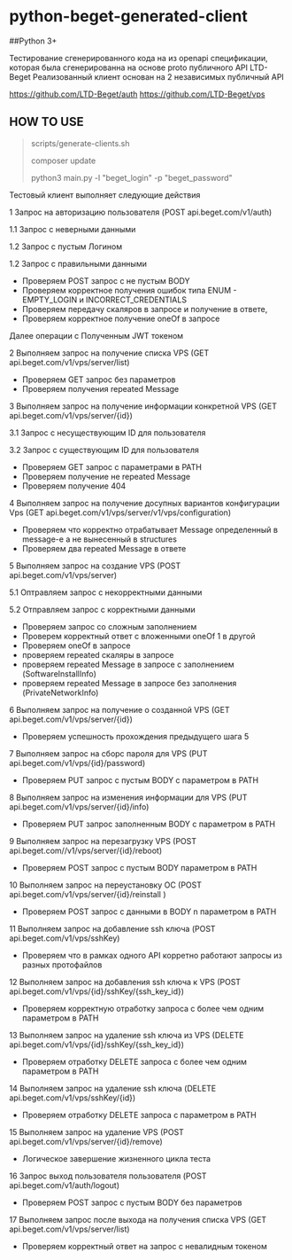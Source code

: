 # python-beget-generated-client
##Python 3+

Тестирование сгенерированного кода на из openapi спецификации, которая была сгенерированна на основе proto публичного API LTD-Beget 
Реализованный клиент основан на 2 независимых публичный API

https://github.com/LTD-Beget/auth
https://github.com/LTD-Beget/vps

## HOW TO USE
> scripts/generate-clients.sh
>
> composer update
> 
> python3 main.py -l "beget_login" -p "beget_password"


Тестовый клиент выполняет следующие действия

1 Запрос на авторизацию пользователя (POST api.beget.com/v1/auth)

1.1 Запрос с неверными данными

1.2 Запрос с пустым Логином

1.2 Запрос с правильными данными

- Проверяем POST запрос с не пустым BODY
- Проверяем корректное получения ошибок типа ENUM - EMPTY_LOGIN и INCORRECT_CREDENTIALS
- Проверяем передачу скаляров в запросе и получение в ответе,
- Проверяем корректное получение oneOf в запросе

Далее операции с Полученным JWT токеном

2 Выполняем запрос на получение списка VPS (GET api.beget.com/v1/vps/server/list)
- Проверяем GET запрос без параметров
- Проверяем получения repeated Message

3 Выполняем запрос на получение информации конкретной VPS (GET api.beget.com/v1/vps/server/{id})

3.1 Запрос с несуществующим ID для пользователя

3.2 Запрос с существующим ID для пользователя

- Проверяем GET запрос с параметрами в PATH
- Проверяем получение не repeated Message
- Проверяем получение 404


4 Выполняем запрос на получение досупных вариантов конфигурации Vps (GET api.beget.com/v1/vps/server/v1/vps/configuration)
- Проверяем что корректно отрабатывает Message определенный в message-е а не вынесенный в structures
- Проверяем два repeated Message в ответе

5 Выполняем запрос на создание VPS (POST api.beget.com/v1/vps/server)

5.1 Оптравляем запрос с некорректными данными

5.2 Отправляем запрос с корректными данными

- Проверяем запрос со сложным заполнением
- Проверем корректный ответ с вложенными oneOf 1 в другой
- Проверяем oneOf в запросе
- проверяем repeated скаляры в запросе
- проверяем repeated Message в запросе с заполнением (SoftwareInstallInfo)
- проверяем repeated Message в запросе без заполнения (PrivateNetworkInfo)

6 Выполняем запрос на получение о созданной VPS (GET api.beget.com/v1/vps/server/{id})
- Проверяем успешность прохождения предыдущего шага 5

7 Выполняем запрос на сборс пароля для VPS (PUT api.beget.com/v1/vps/{id}/password)
- Проверяем PUT запрос c пустым BODY с параметром в PATH

8 Выполняем запрос на изменения информации для VPS (PUT api.beget.com/v1/vps/server/{id}/info)
- Проверяем PUT запрос заполненным BODY c параметром в PATH

9 Выполняем запрос на перезагрузку VPS (POST api.beget.com//v1/vps/server/{id}/reboot)
- Проверяем POST запрос с пустым BODY параметром в PATH

10 Выполняем запрос на переустановку OC (POST api.beget.com/v1/vps/server/{id}/reinstall )
- Проверяем POST запрос с данными в BODY n параметром в PATH

11 Выполняем запрос на добавление  ssh ключа (POST api.beget.com/v1/vps/sshKey)
- Проверяем что в рамках одного API корретно работают запросы из разных протофайлов

12 Выполняем запрос на добавления ssh ключа к VPS (POST api.beget.com/v1/vps/{id}/sshKey/{ssh_key_id})
- Проверяем корректную отработку запроса с более чем одним параметром в PATH

13 Выполняем запрос на удаление ssh ключа из VPS (DELETE api.beget.com/v1/vps/{id}/sshKey/{ssh_key_id})
- Проверяем отработку DELETE запроса с более чем одним параметром в PATH

14 Выполняем запрос на удаление ssh ключа (DELETE api.beget.com/v1/vps/sshKey/{id})
- Проверяем отработку DELETE запроса с параметром в PATH

15 Выполняем запрос на удаление VPS (POST api.beget.com/v1/vps/server/{id}/remove)
- Логическое завершение жизненного цикла теста

16 Запрос выход пользователя пользователя (POST api.beget.com/v1/auth/logout)
- Проверяем POST запрос с пустым BODY без параметров

17 Выполняем запрос после выхода на получения списка VPS (GET api.beget.com/v1/vps/server/list)
- Проверяем корректный ответ на запрос с невалидным токеном